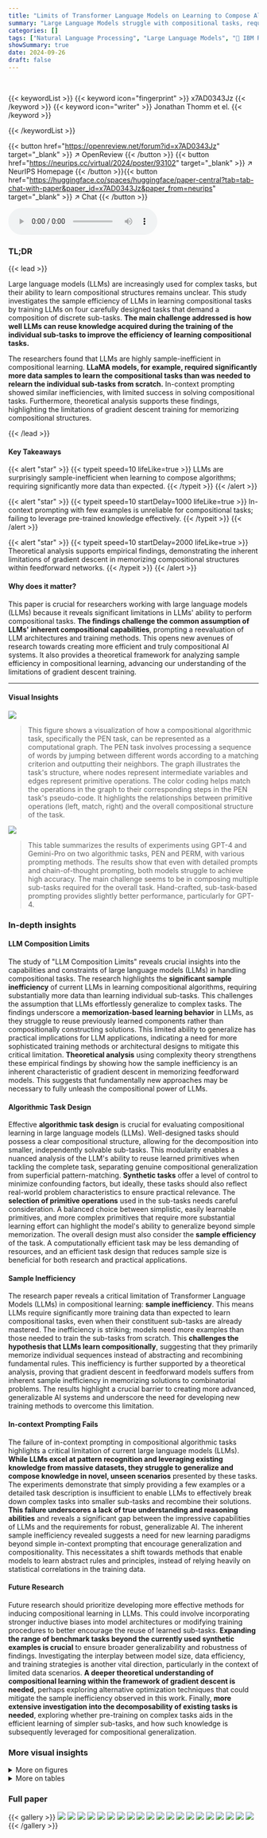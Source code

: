 ```yaml
---
title: "Limits of Transformer Language Models on Learning to Compose Algorithms"
summary: "Large Language Models struggle with compositional tasks, requiring exponentially more data than expected for learning compared to learning sub-tasks individually. This paper reveals surprising sample ..."
categories: []
tags: ["Natural Language Processing", "Large Language Models", "🏢 IBM Research",]
showSummary: true
date: 2024-09-26
draft: false
---
```


<br>

{{< keywordList >}}
{{< keyword icon="fingerprint" >}} x7AD0343Jz {{< /keyword >}}
{{< keyword icon="writer" >}} Jonathan Thomm et el. {{< /keyword >}}
 
{{< /keywordList >}}

{{< button href="https://openreview.net/forum?id=x7AD0343Jz" target="_blank" >}}
↗ OpenReview
{{< /button >}}
{{< button href="https://neurips.cc/virtual/2024/poster/93102" target="_blank" >}}
↗ NeurIPS Homepage
{{< /button >}}{{< button href="https://huggingface.co/spaces/huggingface/paper-central?tab=tab-chat-with-paper&paper_id=x7AD0343Jz&paper_from=neurips" target="_blank" >}}
↗ Chat
{{< /button >}}



<audio controls>
    <source src="https://ai-paper-reviewer.com/x7AD0343Jz/podcast.wav" type="audio/wav">
    Your browser does not support the audio element.
</audio>


### TL;DR


{{< lead >}}

Large language models (LLMs) are increasingly used for complex tasks, but their ability to learn compositional structures remains unclear. This study investigates the sample efficiency of LLMs in learning compositional tasks by training LLMs on four carefully designed tasks that demand a composition of discrete sub-tasks.  **The main challenge addressed is how well LLMs can reuse knowledge acquired during the training of the individual sub-tasks to improve the efficiency of learning compositional tasks.**

The researchers found that LLMs are highly sample-inefficient in compositional learning.  **LLaMA models, for example, required significantly more data samples to learn the compositional tasks than was needed to relearn the individual sub-tasks from scratch.**  In-context prompting showed similar inefficiencies, with limited success in solving compositional tasks.  Furthermore, theoretical analysis supports these findings, highlighting the limitations of gradient descent training for memorizing compositional structures.

{{< /lead >}}


#### Key Takeaways

{{< alert "star" >}}
{{< typeit speed=10 lifeLike=true >}} LLMs are surprisingly sample-inefficient when learning to compose algorithms; requiring significantly more data than expected. {{< /typeit >}}
{{< /alert >}}

{{< alert "star" >}}
{{< typeit speed=10 startDelay=1000 lifeLike=true >}} In-context prompting with few examples is unreliable for compositional tasks; failing to leverage pre-trained knowledge effectively. {{< /typeit >}}
{{< /alert >}}

{{< alert "star" >}}
{{< typeit speed=10 startDelay=2000 lifeLike=true >}} Theoretical analysis supports empirical findings, demonstrating the inherent limitations of gradient descent in memorizing compositional structures within feedforward networks. {{< /typeit >}}
{{< /alert >}}

#### Why does it matter?
This paper is crucial for researchers working with large language models (LLMs) because it reveals significant limitations in LLMs' ability to perform compositional tasks.  **The findings challenge the common assumption of LLMs' inherent compositional capabilities**, prompting a reevaluation of LLM architectures and training methods.  This opens new avenues of research towards creating more efficient and truly compositional AI systems.  It also provides a theoretical framework for analyzing sample efficiency in compositional learning, advancing our understanding of the limitations of gradient descent training.

------
#### Visual Insights



![](https://ai-paper-reviewer.com/x7AD0343Jz/figures_1_1.jpg)

> This figure shows a visualization of how a compositional algorithmic task, specifically the PEN task, can be represented as a computational graph. The PEN task involves processing a sequence of words by jumping between different words according to a matching criterion and outputting their neighbors. The graph illustrates the task's structure, where nodes represent intermediate variables and edges represent primitive operations. The color coding helps match the operations in the graph to their corresponding steps in the PEN task's pseudo-code.  It highlights the relationships between primitive operations (left, match, right) and the overall compositional structure of the task.





![](https://ai-paper-reviewer.com/x7AD0343Jz/tables_7_1.jpg)

> This table summarizes the results of experiments using GPT-4 and Gemini-Pro on two algorithmic tasks, PEN and PERM, with various prompting methods.  The results show that even with detailed prompts and chain-of-thought prompting, both models struggle to achieve high accuracy. The main challenge seems to be in composing multiple sub-tasks required for the overall task.  Hand-crafted, sub-task-based prompting provides slightly better performance, particularly for GPT-4.





### In-depth insights


#### LLM Composition Limits
The study of "LLM Composition Limits" reveals crucial insights into the capabilities and constraints of large language models (LLMs) in handling compositional tasks.  The research highlights the **significant sample inefficiency** of current LLMs in learning compositional algorithms, requiring substantially more data than learning individual sub-tasks. This challenges the assumption that LLMs effortlessly generalize to complex tasks.  The findings underscore a **memorization-based learning behavior** in LLMs, as they struggle to reuse previously learned components rather than compositionally constructing solutions. This limited ability to generalize has practical implications for LLM applications, indicating a need for more sophisticated training methods or architectural designs to mitigate this critical limitation.  **Theoretical analysis** using complexity theory strengthens these empirical findings by showing how the sample inefficiency is an inherent characteristic of gradient descent in memorizing feedforward models.  This suggests that fundamentally new approaches may be necessary to fully unleash the compositional power of LLMs.

#### Algorithmic Task Design
Effective **algorithmic task design** is crucial for evaluating compositional learning in large language models (LLMs).  Well-designed tasks should possess a clear compositional structure, allowing for the decomposition into smaller, independently solvable sub-tasks.  This modularity enables a nuanced analysis of the LLM's ability to reuse learned primitives when tackling the complete task, separating genuine compositional generalization from superficial pattern-matching.  **Synthetic tasks** offer a level of control to minimize confounding factors, but ideally, these tasks should also reflect real-world problem characteristics to ensure practical relevance.  The **selection of primitive operations** used in the sub-tasks needs careful consideration.  A balanced choice between simplistic, easily learnable primitives, and more complex primitives that require more substantial learning effort can highlight the model's ability to generalize beyond simple memorization.  The overall design must also consider the **sample efficiency** of the task. A computationally efficient task may be less demanding of resources, and an efficient task design that reduces sample size is beneficial for both research and practical applications.

#### Sample Inefficiency
The research paper reveals a critical limitation of Transformer Language Models (LLMs) in compositional learning: **sample inefficiency**.  This means LLMs require significantly more training data than expected to learn compositional tasks, even when their constituent sub-tasks are already mastered. The inefficiency is striking; models need more examples than those needed to train the sub-tasks from scratch.  This **challenges the hypothesis that LLMs learn compositionally**, suggesting that they primarily memorize individual sequences instead of abstracting and recombining fundamental rules.  This inefficiency is further supported by a theoretical analysis, proving that gradient descent in feedforward models suffers from inherent sample inefficiency in memorizing solutions to combinatorial problems.  The results highlight a crucial barrier to creating more advanced, generalizable AI systems and underscore the need for developing new training methods to overcome this limitation.

#### In-context Prompting Fails
The failure of in-context prompting in compositional algorithmic tasks highlights a critical limitation of current large language models (LLMs).  **While LLMs excel at pattern recognition and leveraging existing knowledge from massive datasets, they struggle to generalize and compose knowledge in novel, unseen scenarios** presented by these tasks.  The experiments demonstrate that simply providing a few examples or a detailed task description is insufficient to enable LLMs to effectively break down complex tasks into smaller sub-tasks and recombine their solutions.  **This failure underscores a lack of true understanding and reasoning abilities** and reveals a significant gap between the impressive capabilities of LLMs and the requirements for robust, generalizable AI. The inherent sample inefficiency revealed suggests a need for new learning paradigms beyond simple in-context prompting that encourage generalization and compositionality. This necessitates a shift towards methods that enable models to learn abstract rules and principles, instead of relying heavily on statistical correlations in the training data.

#### Future Research
Future research should prioritize developing more effective methods for inducing compositional learning in LLMs. This could involve incorporating stronger inductive biases into model architectures or modifying training procedures to better encourage the reuse of learned sub-tasks.  **Expanding the range of benchmark tasks beyond the currently used synthetic examples is crucial** to ensure broader generalizability and robustness of findings. Investigating the interplay between model size, data efficiency, and training strategies is another vital direction, particularly in the context of limited data scenarios.  **A deeper theoretical understanding of compositional learning within the framework of gradient descent is needed**, perhaps exploring alternative optimization techniques that could mitigate the sample inefficiency observed in this work.  Finally, **more extensive investigation into the decomposability of existing tasks is needed**, exploring whether pre-training on complex tasks aids in the efficient learning of simpler sub-tasks, and how such knowledge is subsequently leveraged for compositional generalization.


### More visual insights

<details>
<summary>More on figures
</summary>


![](https://ai-paper-reviewer.com/x7AD0343Jz/figures_3_1.jpg)

> This figure illustrates two new algorithmic tasks introduced in the paper: Pointer Execution's Neighbor (PEN) and Pointer Execution Reverse Multicount (PERM).  The left side shows PEN and its related sub-tasks (PE, PEV, and RCpy), detailing how the algorithm progresses through a sequence of words based on matching criteria and retrieving neighbor words. The right side illustrates PERM and its sub-tasks (PE, PER, and PEM), highlighting how the algorithm matches a sequence, reverses it, and calculates a multicount value for each element based on match and left-match counts.  The visual representation aids in understanding the compositional nature of the tasks and the independent observability of their primitive operations.


![](https://ai-paper-reviewer.com/x7AD0343Jz/figures_5_1.jpg)

> This figure shows the accuracy of LLaMA models on four compositional algorithmic tasks (PEN, PERM, HSS, and MUL) and their respective sub-tasks, plotted against the number of training samples.  It demonstrates the sample inefficiency of LLMs in compositional learning, supporting the hypothesis that learning the composition of sub-tasks requires significantly more data than learning the individual sub-tasks.  The colored regions represent different hypotheses about sample efficiency, with H4 (requiring more samples than the sum of samples needed for sub-tasks) being the most consistently observed result.


![](https://ai-paper-reviewer.com/x7AD0343Jz/figures_17_1.jpg)

> This figure illustrates the learning-inference gap discussed in the paper.  It visually represents the difference between the complexity of learning a problem (high learning effort) compared to the complexity of performing the learned task once it's acquired (low inference effort). The figure highlights that gradient descent on feedforward networks struggles to learn problems that are significantly more complex to learn than to perform (infer).  The model's capacity to memorize the training data limits its ability to generalize.


![](https://ai-paper-reviewer.com/x7AD0343Jz/figures_28_1.jpg)

> The figure shows the accuracy of LLaMA models (150M parameters) on four different compositional tasks (PEN, PERM, HSS, MUL) and their corresponding sub-tasks, as a function of training samples. Each task is broken down into multiple sub-tasks, with independently observable primitives, which allows to evaluate the model's capacity to reuse and compose the sub-tasks' knowledge.  The results indicate that achieving high accuracy on the complete tasks necessitates significantly more training samples than needed to learn the individual sub-tasks, supporting the hypothesis that these models fail to learn compositionally.


![](https://ai-paper-reviewer.com/x7AD0343Jz/figures_30_1.jpg)

> This figure presents the results of training LLAMA models on four different tasks (PEN, PERM, HSS, and MUL) and their corresponding subtasks. The x-axis represents the number of training samples, while the y-axis shows the accuracy achieved on each task.  The results demonstrate that LLAMA struggles with compositional learning, requiring significantly more data to learn the compositional tasks than to learn the individual subtasks. The figure highlights the significant sample inefficiency of LLAMA in compositional learning and supports hypothesis H4, indicating that learning a compositional task requires more samples than the sum of the samples needed to learn all the individual subtasks.


![](https://ai-paper-reviewer.com/x7AD0343Jz/figures_33_1.jpg)

> This figure illustrates two novel compositional algorithmic tasks introduced in the paper: Pointer Execution's neighbor (PEN) and Pointer Execution Reverse Multicount (PERM).  The left side shows PEN, decomposing it into sub-tasks (PE, PEV, Copy, Reverse Copy) to highlight the compositional nature of the task.  The right side shows PERM with its sub-tasks (PE, PER, PEM), emphasizing how the task requires not only matching but also reverse ordering and counting operations.  The figure uses color-coding and diagrams to visually represent the tasks and their respective sub-tasks.


![](https://ai-paper-reviewer.com/x7AD0343Jz/figures_34_1.jpg)

> This figure illustrates two newly introduced algorithmic tasks, PEN and PERM, designed to evaluate the compositionality of LLMs.  The left panel depicts PEN, which involves matching words based on a substring criterion and outputting their neighbors, broken down into subtasks to highlight the composition. The right panel shows PERM, requiring matching, reversing, and multicounting steps within a sequence. Both tasks are represented visually as computational graphs, emphasizing the compositional nature of the problems.


</details>




<details>
<summary>More on tables
</summary>


![](https://ai-paper-reviewer.com/x7AD0343Jz/tables_24_1.jpg)
> This table presents the results of training a 150M parameter LLaMA model on the PEN task and its subtasks (Cpy, RCpy, PE, PEV).  It shows the accuracy achieved at convergence for each task given different numbers of training samples. The key observation is that while the model achieves near-perfect accuracy on the individual subtasks, it requires significantly more data to learn the compositional PEN task.  This finding supports the hypothesis H4 which states that LLMs are highly sample inefficient when learning compositional tasks.

![](https://ai-paper-reviewer.com/x7AD0343Jz/tables_24_2.jpg)
> This table presents the results of training LLAMA models only on the PEN task, without training on the sub-tasks.  It compares the accuracy at convergence for different numbers of training samples to the results from Table C.2, where LLAMA was trained on both the PEN task and its constituent subtasks. The comparison highlights whether pre-training on sub-tasks provides any benefit for learning the main task, addressing the question of compositional learning efficiency.

![](https://ai-paper-reviewer.com/x7AD0343Jz/tables_24_3.jpg)
> This table presents the results of training LLAMA models on the PERM task and its subtasks (PE, PEM, PER). It shows the accuracy achieved at convergence for each task at different sample sizes.  The results demonstrate that while the model learns individual sub-tasks effectively, it struggles to learn the composition of these subtasks efficiently.  A significantly larger dataset is required to successfully learn the full PERM task compared to the sum of samples needed to train its individual sub-tasks.

![](https://ai-paper-reviewer.com/x7AD0343Jz/tables_25_1.jpg)
> This table shows the performance of LLAMA models trained only on the PERM task.  It compares the accuracy achieved at convergence for different numbers of training samples (500, 1000, 1500, and 2000 thousand). The results are compared to the results in Table C.4, where the model was trained on both the PERM task and its sub-tasks.  The comparison highlights that there's no significant improvement in performance by including sub-tasks during training, further demonstrating the inefficiency of compositional learning in LLAMAs.

![](https://ai-paper-reviewer.com/x7AD0343Jz/tables_25_2.jpg)
> This table presents the results of training 150M parameter LLaMA models on two tasks: Highest Subsequence Sum (HSS) and Highest Subsequence Execution (SSE).  The table shows the accuracy achieved at convergence for different numbers of training samples.  It demonstrates that the model needs significantly more samples to learn the compositional task (HSS) than to learn the subtask (SSE), supporting hypothesis H4, which states that a Transformer language model requires more samples for compositional tasks than the sum of samples needed for each subtask.  The results are consistent across different sample sizes. 

![](https://ai-paper-reviewer.com/x7AD0343Jz/tables_25_3.jpg)
> This table presents the accuracy of the 150M parameter LLaMA model on the Highest Subsequence Sum (HSS) task, trained only on this task and without the use of subtasks, at different training sample sizes (in thousands).  The results demonstrate that the model's accuracy improves with increasing training data.  This table is part of a larger analysis examining the sample efficiency of LLaMA on compositional algorithmic tasks.

![](https://ai-paper-reviewer.com/x7AD0343Jz/tables_26_1.jpg)
> This table presents the results of training LLaMA models on four different tasks: Digit Multiplication (DMUL), addition (ADD), multiplication (MUL), and a composite task that combines the three. The table shows the accuracy achieved by the models at convergence for each task and various training sample sizes.  The results support hypothesis H4, stating that the models need more training samples to learn the composite task than the sum of samples needed for each subtask.

![](https://ai-paper-reviewer.com/x7AD0343Jz/tables_26_2.jpg)
> This table shows the accuracy of the 150M parameter LLaMA model on the multiplication task (MUL) at convergence for various training dataset sizes (200k, 400k, 800k, and 1600k samples).  It highlights the model's performance on this single task without the benefit of training on related sub-tasks, showing how sample efficiency varies with dataset size.

![](https://ai-paper-reviewer.com/x7AD0343Jz/tables_27_1.jpg)
> This table shows the results of pre-training LLAMA models on the PEN task and then fine-tuning them on the PEV task.  It demonstrates that while pre-training improves sample efficiency for fine-tuning, a substantial number of samples (at least 50,000) are still needed to achieve high accuracy, suggesting that hypothesis H1 (constant number of samples for compositional learning) is unlikely to hold.

![](https://ai-paper-reviewer.com/x7AD0343Jz/tables_27_2.jpg)
> This table shows the results of pre-training a LLAMA model on the PERM task and then fine-tuning it on the PE task.  It compares the accuracy achieved at different numbers of fine-tuning samples, highlighting the impact of pre-training on sample efficiency for decompositional learning.

![](https://ai-paper-reviewer.com/x7AD0343Jz/tables_29_1.jpg)
> This table summarizes the performance of GPT-4 and Gemini-Pro on the PEN and PERM tasks using various prompting techniques.  It shows that even with strong hints and advanced prompting methods, both models struggle to achieve high accuracy, particularly on the PEN task.  The results highlight the challenges in compositional learning for LLMs even with in-context learning.

![](https://ai-paper-reviewer.com/x7AD0343Jz/tables_30_1.jpg)
> This table presents the results of using various prompting methods (few-shot, chain-of-thought, analogical chain-of-thought, code interpreter) with GPT-4 and Gemini-Pro on two algorithmic tasks, PEN and PERM.  The table shows the task accuracy, match accuracy, and termination accuracy achieved by each model under different prompting techniques. Notably, even with detailed prompts, both models struggled significantly on PEN, achieving 0% task accuracy, while performance on PERM was somewhat better but still limited, highlighting challenges in compositional learning and multi-round reasoning.

![](https://ai-paper-reviewer.com/x7AD0343Jz/tables_32_1.jpg)
> This table presents the results of experiments using GPT-4 and Gemini-Pro on two tasks, PEN and PERM, with various prompting methods.  The results are broken down by prompting technique (few-shot, CoT, analogical CoT, code interpreter) and indicate the task accuracy, match accuracy, and termination accuracy achieved.  The table highlights the difficulties both models face in achieving high accuracy, particularly on the PEN task, even with sophisticated prompting strategies.  The results suggest that simple few-shot prompting or even detailed descriptions are insufficient, and more complex, multi-step reasoning methods are needed for successful performance.

</details>




### Full paper

{{< gallery >}}
<img src="https://ai-paper-reviewer.com/x7AD0343Jz/1.png" class="grid-w50 md:grid-w33 xl:grid-w25" />
<img src="https://ai-paper-reviewer.com/x7AD0343Jz/2.png" class="grid-w50 md:grid-w33 xl:grid-w25" />
<img src="https://ai-paper-reviewer.com/x7AD0343Jz/3.png" class="grid-w50 md:grid-w33 xl:grid-w25" />
<img src="https://ai-paper-reviewer.com/x7AD0343Jz/4.png" class="grid-w50 md:grid-w33 xl:grid-w25" />
<img src="https://ai-paper-reviewer.com/x7AD0343Jz/5.png" class="grid-w50 md:grid-w33 xl:grid-w25" />
<img src="https://ai-paper-reviewer.com/x7AD0343Jz/6.png" class="grid-w50 md:grid-w33 xl:grid-w25" />
<img src="https://ai-paper-reviewer.com/x7AD0343Jz/7.png" class="grid-w50 md:grid-w33 xl:grid-w25" />
<img src="https://ai-paper-reviewer.com/x7AD0343Jz/8.png" class="grid-w50 md:grid-w33 xl:grid-w25" />
<img src="https://ai-paper-reviewer.com/x7AD0343Jz/9.png" class="grid-w50 md:grid-w33 xl:grid-w25" />
<img src="https://ai-paper-reviewer.com/x7AD0343Jz/10.png" class="grid-w50 md:grid-w33 xl:grid-w25" />
<img src="https://ai-paper-reviewer.com/x7AD0343Jz/11.png" class="grid-w50 md:grid-w33 xl:grid-w25" />
<img src="https://ai-paper-reviewer.com/x7AD0343Jz/12.png" class="grid-w50 md:grid-w33 xl:grid-w25" />
<img src="https://ai-paper-reviewer.com/x7AD0343Jz/13.png" class="grid-w50 md:grid-w33 xl:grid-w25" />
<img src="https://ai-paper-reviewer.com/x7AD0343Jz/14.png" class="grid-w50 md:grid-w33 xl:grid-w25" />
<img src="https://ai-paper-reviewer.com/x7AD0343Jz/15.png" class="grid-w50 md:grid-w33 xl:grid-w25" />
<img src="https://ai-paper-reviewer.com/x7AD0343Jz/16.png" class="grid-w50 md:grid-w33 xl:grid-w25" />
<img src="https://ai-paper-reviewer.com/x7AD0343Jz/17.png" class="grid-w50 md:grid-w33 xl:grid-w25" />
<img src="https://ai-paper-reviewer.com/x7AD0343Jz/18.png" class="grid-w50 md:grid-w33 xl:grid-w25" />
<img src="https://ai-paper-reviewer.com/x7AD0343Jz/19.png" class="grid-w50 md:grid-w33 xl:grid-w25" />
<img src="https://ai-paper-reviewer.com/x7AD0343Jz/20.png" class="grid-w50 md:grid-w33 xl:grid-w25" />
{{< /gallery >}}